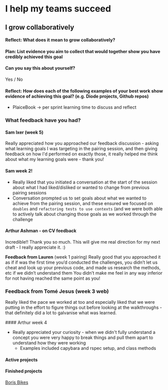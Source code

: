 # I help my teams succeed

## I grow collaboratively

#### Reflect: What does it mean to grow collaboratively?




#### Plan: List evidence you aim to collect that would together show you have credibly achieved this goal




#### Can you say this about yourself? 

Yes / No


#### Reflect: How does each of the following examples of your best work show evidence of achieving this goal? (e.g. Diode projects, Github repos)

- PlaiceBook -> per sprint learning time to discuss and reflect


### What feedback have you had?

#### Sam Ixer (week 5)

Really appreciated how you approached our feedback discussion - asking what learning goals I was targeting in the pairing session, and then giving feedback on how I'd performed on exactly those, it really helped me think about what my learning goals were - thank you!



#### Sam week 2! 
- Really liked that you initiated a conversation at the start of the session about what I had liked/disliked or wanted to change from previous pairing sessions
- Conversation prompted us to set goals about what we wanted to achieve from the pairing session, and these ensured we focused on `doubles` and `refactoring tests to use contexts` (and we were both able to actively talk about changing those goals as we worked through the challenge


#### Arthur Ashman - on CV feedback
Incredible!! Thank you so much. This will give me real direction for my next draft - I really appreciate it. :)


**Feedback from Lauren** (week 1 pairing)
Really good that you approached it as if if was the first time you’d conducted the challenges, you didn’t let us cheat and look up your previous code, and made us research the methods, etc if we didn’t understand them
You didn’t make me feel in any way inferior for not having reached the same point as you!

### Feedback from Tomé Jesus (week 3 web)
Really liked the pace we worked at too and especially liked that we were putting in the effort to figure things out before looking at the walkthroughs - that definitely did a lot to galvanise what was learned.

#### Arthur week 4
- Really appreciated your curiosity - when we didn't fully understand a concept you were very happy to break things and pull them apart to understand how they were working
  - Examples included capybara and rspec setup, and class methods


#### Active projects



#### Finished projects

[Boris Bikes]()